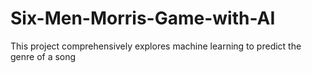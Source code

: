 # Six-Men-Morris-Game-with-AI
This project comprehensively explores machine learning to predict the genre of a song
